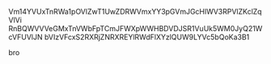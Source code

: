 Vm14YVUxTnRWa1pOVlZwT1UwZDRWVmxYY3pGVmJGcHlWV3RPVlZKclZqVlVi
RnBQWVVVeGMxTnVWbFpTCmJFWXpWWHBDVDJSR1VuUk5WM0JyQ21WcVFUVlJN
bVIzVFcxS2RXRjZNRXREYlRWdFlXYzlQUW9LYVc5bQoKa3B1

bro